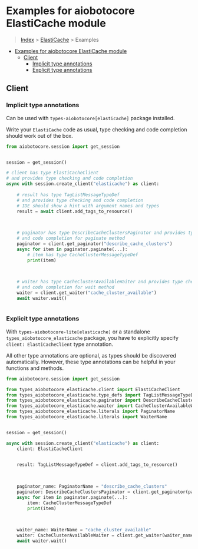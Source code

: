 <a id="examples-for-aiobotocore-elasticache-module"></a>

# Examples for aiobotocore ElastiCache module

> [Index](../README.md) > [ElastiCache](./README.md) > Examples

- [Examples for aiobotocore ElastiCache module](#examples-for-aiobotocore-elasticache-module)
  - [Client](#client)
    - [Implicit type annotations](#implicit-type-annotations)
    - [Explicit type annotations](#explicit-type-annotations)

<a id="client"></a>

## Client

<a id="implicit-type-annotations"></a>

### Implicit type annotations

Can be used with `types-aiobotocore[elasticache]` package installed.

Write your `ElastiCache` code as usual, type checking and code completion
should work out of the box.

```python
from aiobotocore.session import get_session


session = get_session()

# client has type ElastiCacheClient
# and provides type checking and code completion
async with session.create_client("elasticache") as client:
    
    # result has type TagListMessageTypeDef
    # and provides type checking and code completion
    # IDE should show a hint with argument names and types
    result = await client.add_tags_to_resource()
    

    
    # paginator has type DescribeCacheClustersPaginator and provides type checking
    # and code completion for paginate method
    paginator = client.get_paginator("describe_cache_clusters")
    async for item in paginator.paginate(...):
        # item has type CacheClusterMessageTypeDef
        print(item)
    

    
    # waiter has type CacheClusterAvailableWaiter and provides type checking
    # and code completion for wait method
    waiter = client.get_waiter("cache_cluster_available")
    await waiter.wait()
    
```

<a id="explicit-type-annotations"></a>

### Explicit type annotations

With `types-aiobotocore-lite[elasticache]` or a standalone
`types_aiobotocore_elasticache` package, you have to explicitly specify
`client: ElastiCacheClient` type annotation.

All other type annotations are optional, as types should be discovered
automatically. However, these type annotations can be helpful in your functions
and methods.

```python
from aiobotocore.session import get_session

from types_aiobotocore_elasticache.client import ElastiCacheClient
from types_aiobotocore_elasticache.type_defs import TagListMessageTypeDef
from types_aiobotocore_elasticache.paginator import DescribeCacheClustersPaginator
from types_aiobotocore_elasticache.waiter import CacheClusterAvailableWaiter
from types_aiobotocore_elasticache.literals import PaginatorName
from types_aiobotocore_elasticache.literals import WaiterName


session = get_session()

async with session.create_client("elasticache") as client:
    client: ElastiCacheClient

    
    result: TagListMessageTypeDef = client.add_tags_to_resource()
    

    
    paginator_name: PaginatorName = "describe_cache_clusters"
    paginator: DescribeCacheClustersPaginator = client.get_paginator(paginator_name)
    async for item in paginator.paginate(...):
        item: CacheClusterMessageTypeDef
        print(item)
    

    
    waiter_name: WaiterName = "cache_cluster_available"
    waiter: CacheClusterAvailableWaiter = client.get_waiter(waiter_name)
    await waiter.wait()
    
```
